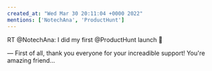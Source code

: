 ```yaml
---
created_at: "Wed Mar 30 20:11:04 +0000 2022"
mentions: ['NotechAna', 'ProductHunt']
---
```


RT @NotechAna: I did my first @ProductHunt launch 🥳

— First of all, thank you everyone for your increadible support! You're amazing friend…